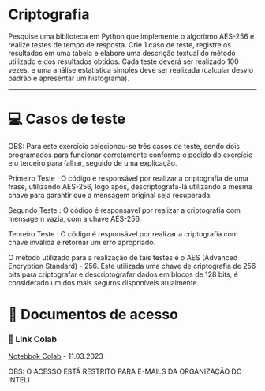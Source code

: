 # Criptografia

Pesquise uma biblioteca em Python que implemente o algoritmo AES-256 e realize testes de tempo de resposta. Crie 1 caso de teste, registre os resultados em uma tabela e elabore uma descrição textual do método utilizado e dos resultados obtidos. Cada teste deverá ser realizado 100 vezes, e uma análise estatística simples deve ser realizada (calcular desvio padrão e apresentar um histograma).
__________________________________________________________________________________

# 💻 Casos de teste

OBS: Para este exercício selecionou-se três casos de teste, sendo dois programados para funcionar corretamente conforme o pedido do exercício e o terceiro para falhar, seguido de uma explicação.

Primeiro Teste : O código é responsável por realizar a criptografia de uma frase, utilizando AES-256, logo após, descriptografa-lá utilizando a mesma chave para garantir que a mensagem original seja recuperada.

Segundo Teste : O código é responsável por realizar a criptografia com mensagem vazia, com a chave AES-256.

Terceiro Teste : O código é responsável por realizar a criptografia com chave inválida e retornar um erro apropriado.

O método utilizado para a realização de tais testes é o AES (Advanced Encryption Standard) - 256. Este utilizada uma chave de criptografia de 256 bits para criptografar e descriptografar dados em blocos de 128 bits, é considerado um dos mais seguros disponíveis atualmente.
  
# 📝 Documentos de acesso

### 📄 Link Colab
  <a href="https://colab.research.google.com/drive/13D4gug8T6j3LJdt4_navPuJIItsMCDIO?usp=sharing">Notebbok Colab</a> - 11.03.2023

OBS: O ACESSO ESTÁ RESTRITO PARA E-MAILS DA ORGANIZAÇÃO DO INTELI
